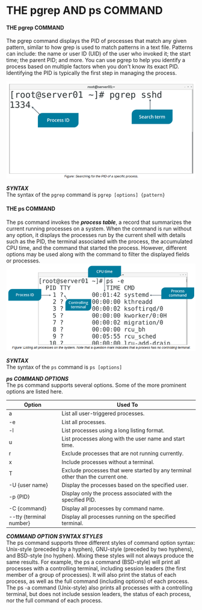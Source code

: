 # THE pgrep AND ps COMMAND

#### THE pgrep COMMAND

The pgrep command displays the PID of processes that match any given pattern, similar to how grep is used to match patterns in a text file. Patterns can include: the name or user ID (UID) of the user who invoked it; the start time; the parent PID; and more. You can use pgrep to help you identify a process based on multiple factors when you don't know its exact PID. Identifying the PID is typically the first step in managing the process.

![](./img/pgrep.png)

**_SYNTAX_**  
The syntax of the `pgrep` command is `pgrep [options] {pattern}`

#### THE ps COMMAND

The ps command invokes the **_process table_**, a record that summarizes the current running processes on a system. When the command is run without any option, it displays the processes run by the current shell with details such as the PID, the terminal associated with the process, the accumulated CPU time, and the command that started the process. However, different options may be used along with the command to filter the displayed fields or processes. 
![](./img/ps.png)

**_SYNTAX_**  
The syntax of the `ps` command is `ps [options]`

**_ps COMMAND OPTIONS_**  
The ps command supports several options. Some of the more prominent options are listed here.

Option | Used To
------ | -------
a | List all user-triggered processes.
\-e | List all processes.
\-l | List processes using a long listing format.
u | List processes along with the user name and start time.
r | Exclude processes that are not running currently.
x | Include processes without a terminal.
T | Exclude processes that were started by any terminal other than the current one.
\-U {user name} | Display the processes based on the specified user.
\-p {PID} | Display only the process associated with the specified PID.
\-C {command} | Display all processes by command name.
\--tty {terminal number} | Display all processes running on the specified terminal.

  
**_COMMAND OPTION SYNTAX STYLES_**  
The ps command supports three different styles of command option syntax: Unix-style (preceded by a hyphen), GNU-style (preceded by two hyphens), and BSD-style (no hyphen). Mixing these styles will not always produce the same results. For example, the ps a command (BSD-style) will print all processes with a controlling terminal, including session leaders (the first member of a group of processes). It will also print the status of each process, as well as the full command (including options) of each process. The ps -a command (Unix-style) also prints all processes with a controlling terminal, but does not include session leaders, the status of each process, nor the full command of each process.